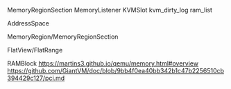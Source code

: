 MemoryRegionSection
MemoryListener
KVMSlot
kvm_dirty_log
ram_list

AddressSpace

MemoryRegion/MemoryRegionSection

FlatView/FlatRange

RAMBlock
https://martins3.github.io/qemu/memory.html#overview
https://github.com/GiantVM/doc/blob/9bb4f0ea40bb342b1c47b2256510cb394429c127/pci.md